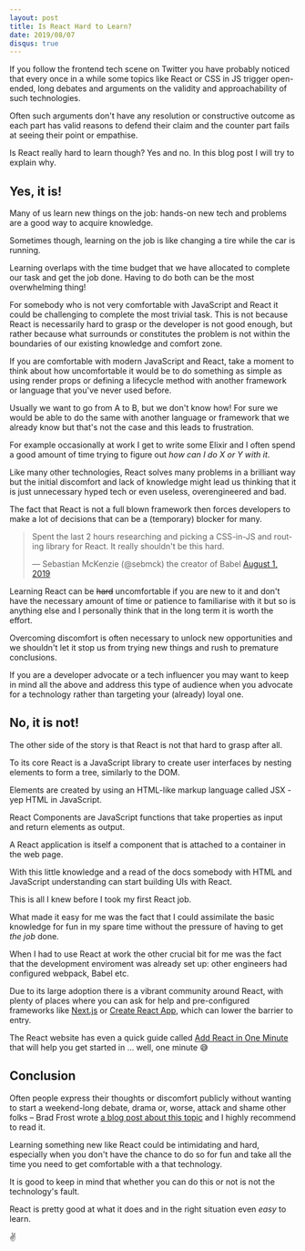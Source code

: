 ```yaml
---
layout: post
title: Is React Hard to Learn?
date: 2019/08/07
disqus: true
---
```


If you follow the frontend tech scene on Twitter you have probably noticed that every once in a while some topics like React or CSS in JS trigger open-ended, long debates and arguments on the validity and approachability of such technologies.

Often such arguments don't have any resolution or constructive outcome as each part has valid reasons to defend their claim and the counter part fails at seeing their point or empathise.

Is React really hard to learn though? Yes and no. In this blog post I will try to explain why.

## Yes, it is!

Many of us learn new things on the job: hands-on new tech and problems are a good way to acquire knowledge.

Sometimes though, learning on the job is like changing a tire while the car is running.

Learning overlaps with the time budget that we have allocated to complete our task and get the job done. Having to do both can be the most overwhelming thing!

For somebody who is not very comfortable with JavaScript and React it could be challenging to complete the most trivial task. This is not because React is necessarily hard to grasp or the developer is not good enough, but rather because what surrounds or constitutes the problem is not within the boundaries of our existing knowledge and comfort zone.

If you are comfortable with modern JavaScript and React, take a moment to think about how uncomfortable it would be to do something as simple as using render props or defining a lifecycle method with another framework or language that you've never used before.

Usually we want to go from A to B, but we don't know how! For sure we would be able to do the same with another language or framework that we already know but that's not the case and this leads to frustration.

For example occasionally at work I get to write some Elixir and I often spend a good amount of time trying to figure out _how can I do X or Y with it_.

Like many other technologies, React solves many problems in a brilliant way but the initial discomfort and lack of knowledge might lead us thinking that it is just unnecessary hyped tech or even useless, overengineered and bad.

The fact that React is not a full blown framework then forces developers to make a lot of decisions that can be a (temporary) blocker for many.

<div class="Copy-embedTweet">
<blockquote class="twitter-tweet" data-link-color="#008000"><p lang="en" dir="ltr">Spent the last 2 hours researching and picking a CSS-in-JS and routing library for React. It really shouldn&#39;t be this hard.</p>&mdash; Sebastian McKenzie (@sebmck) the creator of Babel <a href="https://twitter.com/sebmck/status/1156721441003339776?ref_src=twsrc%5Etfw">August 1, 2019</a></blockquote> <script async src="https://platform.twitter.com/widgets.js" charset="utf-8"></script>
</div>

Learning React can be <span aria-hidden="true">~~hard~~</span> uncomfortable if you are new to it and don't have the necessary amount of time or patience to familiarise with it but so is anything else and I personally think that in the long term it is worth the effort.

Overcoming discomfort is often necessary to unlock new opportunities and we shouldn't let it stop us from trying new things and rush to premature conclusions.

If you are a developer advocate or a tech influencer you may want to keep in mind all the above and address this type of audience when you advocate for a technology rather than targeting your (already) loyal one.

## No, it is not!

The other side of the story is that React is not that hard to grasp after all.

To its core React is a JavaScript library to create user interfaces by nesting elements to form a tree, similarly to the DOM.

Elements are created by using an HTML-like markup language called JSX - yep HTML in JavaScript.

React Components are JavaScript functions that take properties as input and return elements as output.

A React application is itself a component that is attached to a container in the web page.

With this little knowledge and a read of the docs somebody with HTML and JavaScript understanding can start building UIs with React.

This is all I knew before I took my first React job.

What made it easy for me was the fact that I could assimilate the basic knowledge for fun in my spare time without the pressure of having to get *the job* done.

When I had to use React at work the other crucial bit for me was the fact that the development enviroment was already set up: other engineers had configured webpack, Babel etc.

Due to its large adoption there is a vibrant community around React, with plenty of places where you can ask for help and pre-configured frameworks like [Next.js](https://nextjs.org) or [Create React App](https://facebook.github.io/create-react-app/), which can lower the barrier to entry.

The React website has even a quick guide called [Add React in One Minute](https://reactjs.org/docs/add-react-to-a-website.html#add-react-in-one-minute) that will help you get started in ... well, one minute 😅

## Conclusion

Often people express their thoughts or discomfort publicly without wanting to start a weekend-long debate, drama or, worse, attack and shame other folks – Brad Frost wrote [a blog post about this topic](http://bradfrost.com/blog/post/i-dunno/) and I highly recommend to read it.

Learning something new like React could be intimidating and hard, especially when you don't have the chance to do so for fun and take all the time you need to get comfortable with a that technology.

It is good to keep in mind that whether you can do this or not is not the technology's fault.

React is pretty good at what it does and in the right situation even *easy* to learn.

✌️





